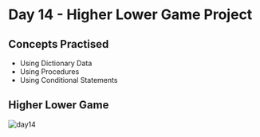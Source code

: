 # Day 14 - Higher Lower Game Project
## Concepts Practised
- Using Dictionary Data
- Using Procedures
- Using Conditional Statements
## Higher Lower Game
![day14](https://user-images.githubusercontent.com/79554351/188354078-140390d4-ce58-4492-8d5b-03956a92a4e7.gif)
